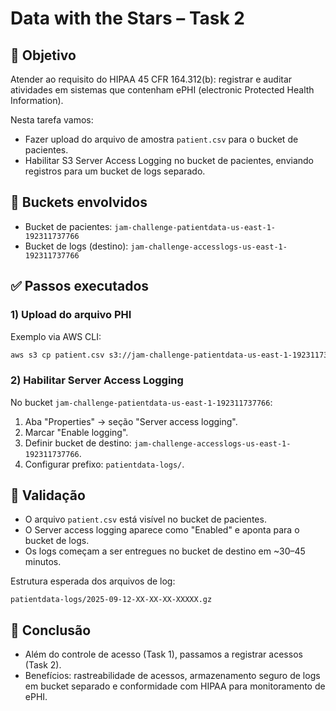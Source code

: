 # Data with the Stars – Task 2

## 🎯 Objetivo

Atender ao requisito do HIPAA 45 CFR 164.312(b): registrar e auditar atividades em sistemas que contenham ePHI (electronic Protected Health Information).

Nesta tarefa vamos:

- Fazer upload do arquivo de amostra `patient.csv` para o bucket de pacientes.
- Habilitar S3 Server Access Logging no bucket de pacientes, enviando registros para um bucket de logs separado.

## 🧭 Buckets envolvidos

- Bucket de pacientes: `jam-challenge-patientdata-us-east-1-192311737766`
- Bucket de logs (destino): `jam-challenge-accesslogs-us-east-1-192311737766`

## ✅ Passos executados

### 1) Upload do arquivo PHI

Exemplo via AWS CLI:

```bash
aws s3 cp patient.csv s3://jam-challenge-patientdata-us-east-1-192311737766/
```

### 2) Habilitar Server Access Logging

No bucket `jam-challenge-patientdata-us-east-1-192311737766`:

1. Aba "Properties" → seção "Server access logging".
2. Marcar "Enable logging".
3. Definir bucket de destino: `jam-challenge-accesslogs-us-east-1-192311737766`.
4. Configurar prefixo: `patientdata-logs/`.

## 🔎 Validação

- O arquivo `patient.csv` está visível no bucket de pacientes.
- O Server access logging aparece como "Enabled" e aponta para o bucket de logs.
- Os logs começam a ser entregues no bucket de destino em ~30–45 minutos.

Estrutura esperada dos arquivos de log:

```
patientdata-logs/2025-09-12-XX-XX-XX-XXXXX.gz
```

## 📌 Conclusão

- Além do controle de acesso (Task 1), passamos a registrar acessos (Task 2).
- Benefícios: rastreabilidade de acessos, armazenamento seguro de logs em bucket separado e conformidade com HIPAA para monitoramento de ePHI.